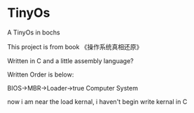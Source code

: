 # TinyOs
A TinyOs in bochs

This project is from book 《操作系统真相还原》

Written in C and a little assembly language?

Written Order is below:

BIOS->MBR->Loader->true Computer System

now i am near the load kernal, i haven't begin write kernal in C